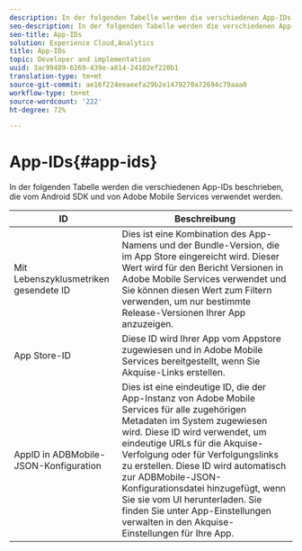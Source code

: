 ```yaml
---
description: In der folgenden Tabelle werden die verschiedenen App-IDs beschrieben, die vom Android SDK und von Adobe Mobile Services verwendet werden.
seo-description: In der folgenden Tabelle werden die verschiedenen App-IDs beschrieben, die vom Android SDK und von Adobe Mobile Services verwendet werden.
seo-title: App-IDs
solution: Experience Cloud,Analytics
title: App-IDs
topic: Developer and implementation
uuid: 3ac99489-6269-439e-a814-24102ef220b1
translation-type: tm+mt
source-git-commit: ae16f224eeaeefa29b2e1479270a72694c79aaa0
workflow-type: tm+mt
source-wordcount: '222'
ht-degree: 72%

---
```



# App-IDs{#app-ids}

In der folgenden Tabelle werden die verschiedenen App-IDs beschrieben, die vom Android SDK und von Adobe Mobile Services verwendet werden.

| ID | Beschreibung |
|--- |--- |
| Mit Lebenszyklusmetriken gesendete ID | Dies ist eine Kombination des App-Namens und der Bundle-Version, die im App Store eingereicht wird. Dieser Wert wird für den Bericht Versionen in Adobe Mobile Services verwendet und Sie können diesen Wert zum Filtern verwenden, um nur bestimmte Release-Versionen Ihrer App anzuzeigen. |
| App Store-ID | Diese ID wird Ihrer App vom Appstore zugewiesen und in Adobe Mobile Services bereitgestellt, wenn Sie Akquise-Links erstellen. |
| AppID in ADBMobile-JSON-Konfiguration | Dies ist eine eindeutige ID, die der App-Instanz von Adobe Mobile Services für alle zugehörigen Metadaten im System zugewiesen wird. Diese ID wird verwendet, um eindeutige URLs für die Akquise-Verfolgung oder für Verfolgungslinks zu erstellen. Diese ID wird automatisch zur ADBMobile-JSON-Konfigurationsdatei hinzugefügt, wenn Sie sie vom UI herunterladen. Sie finden Sie unter App-Einstellungen verwalten in den Akquise-Einstellungen für Ihre App. |